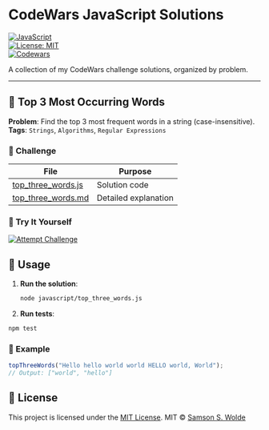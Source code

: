 # CodeWars JavaScript Solutions

[![JavaScript](https://img.shields.io/badge/JavaScript-ES6+-F7DF1E.svg?logo=javascript&logoColor=black)](https://developer.mozilla.org/en-US/docs/Web/JavaScript)  
[![License: MIT](https://img.shields.io/badge/License-MIT-lightgrey.svg)](https://opensource.org/licenses/MIT)  
[![Codewars](https://img.shields.io/badge/Codewars-Profile-B1361E.svg?logo=codewars)](https://www.codewars.com/users/)

A collection of my CodeWars challenge solutions, organized by problem.

---

## 🚀 Top 3 Most Occurring Words

**Problem**: Find the top 3 most frequent words in a string (case-insensitive).  
**Tags**: `Strings`, `Algorithms`, `Regular Expressions`

### 🧩 Challenge

| File                                                 | Purpose              |
| ---------------------------------------------------- | -------------------- |
| [top_three_words.js](/Javascript/top_three_words.js) | Solution code        |
| [top_three_words.md](/docs/top_three_words.md)       | Detailed explanation |

### 🚀 Try It Yourself

[![Attempt Challenge](https://img.shields.io/badge/Attempt-Challenge-B1361E.svg?logo=codewars)](https://www.codewars.com/kata/51e056fe544cf36c410000fb)

## 🚀 Usage

1. **Run the solution**:

   ```bash
   node javascript/top_three_words.js
   ```

2. **Run tests**:

```bash
npm test
```

### 📝 Example

```javascript
topThreeWords("Hello hello world world HELLO world, World");
// Output: ["world", "hello"]
```

## 📜 License

This project is licensed under the [MIT License](LICENSE).
MIT © [Samson S. Wolde](https://github.com/samson08sis/)
